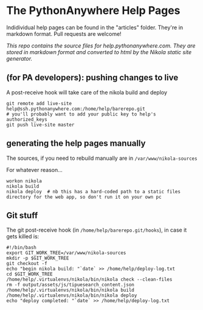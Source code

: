 # The PythonAnywhere Help Pages

Indidividual help pages can be found in the "articles" folder.  They're in markdown format.  Pull requests are welcome!

*This repo contains the source files for help.pythonanywhere.com.  They are stored in markdown format and converted to html by the Nikola static site generator.*


## (for PA developers): pushing changes to live

A post-receive hook will take care of the nikola build and deploy

    git remote add live-site help@ssh.pythonanywhere.com:/home/help/barerepo.git
    # you'll probably want to add your public key to help's authorized_keys
    git push live-site master


## generating the help pages manually

The sources, if you need to rebuild manually are in `/var/www/nikola-sources`

For whatever reason...

    workon nikola
    nikola build
    nikola deploy  # nb this has a hard-coded path to a static files directory for the web app, so don't run it on your own pc

## Git stuff
The git post-receive hook (in `/home/help/barerepo.git/hooks`), in case it gets killed is:

    #!/bin/bash
    export GIT_WORK_TREE=/var/www/nikola-sources
    mkdir -p $GIT_WORK_TREE
    git checkout -f
    echo "begin nikola build: "`date` >> /home/help/deploy-log.txt
    cd $GIT_WORK_TREE
    /home/help/.virtualenvs/nikola/bin/nikola check --clean-files
    rm -f output/assets/js/tipuesearch_content.json            
    /home/help/.virtualenvs/nikola/bin/nikola build
    /home/help/.virtualenvs/nikola/bin/nikola deploy
    echo "deploy completed: "`date` >> /home/help/deploy-log.txt
    
